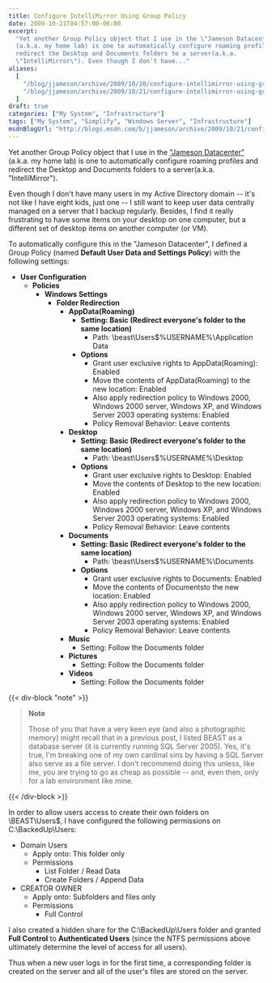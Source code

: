 ```yaml
---
title: Configure IntelliMirror Using Group Policy
date: 2009-10-21T04:57:00-06:00
excerpt:
  "Yet another Group Policy object that I use in the \"Jameson Datacenter\"
  (a.k.a. my home lab) is one to automatically configure roaming profiles and
  redirect the Desktop and Documents folders to a server(a.k.a.
  \"IntelliMirror\"). Even though I don't have..."
aliases:
  [
    "/blog/jjameson/archive/2009/10/20/configure-intellimirror-using-group-policy.aspx",
    "/blog/jjameson/archive/2009/10/21/configure-intellimirror-using-group-policy.aspx",
  ]
draft: true
categories: ["My System", "Infrastructure"]
tags: ["My System", "Simplify", "Windows Server", "Infrastructure"]
msdnBlogUrl: "http://blogs.msdn.com/b/jjameson/archive/2009/10/21/configure-intellimirror-using-group-policy.aspx"
---
```


Yet another Group Policy object that I use in the
["Jameson Datacenter"](/blog/jjameson/2009/09/14/the-jameson-datacenter) (a.k.a.
my home lab) is one to automatically configure roaming profiles and redirect the
Desktop and Documents folders to a server(a.k.a. "IntelliMirror").

Even though I don't have many users in my Active Directory domain -- it's not
like I have eight kids, just one -- I still want to keep user data centrally
managed on a server that I backup regularly. Besides, I find it really
frustrating to have some items on your desktop on one computer, but a different
set of desktop items on another computer (or VM).

To automatically configure this in the "Jameson Datacenter", I defined a Group
Policy (named **Default User Data and Settings Policy**) with the following
settings:

- **User Configuration**
  - **Policies**
    - **Windows Settings**
      - **Folder Redirection**
        - **AppData(Roaming)**
          - **Setting: Basic (Redirect everyone's folder to the same location)**
            - Path: \\beast\Users$\%USERNAME%\Application Data
          - **Options**
            - Grant user exclusive rights to AppData(Roaming): Enabled
            - Move the contents of AppData(Roaming) to the new location: Enabled
            - Also apply redirection policy to Windows 2000, Windows 2000
              server, Windows XP, and Windows Server 2003 operating systems:
              Enabled
            - Policy Removal Behavior: Leave contents
        - **Desktop**
          - **Setting: Basic (Redirect everyone's folder to the same location)**
            - Path: \\beast\Users$\%USERNAME%\Desktop
          - **Options**
            - Grant user exclusive rights to Desktop: Enabled
            - Move the contents of Desktop to the new location: Enabled
            - Also apply redirection policy to Windows 2000, Windows 2000
              server, Windows XP, and Windows Server 2003 operating systems:
              Enabled
            - Policy Removal Behavior: Leave contents
        - **Documents**
          - **Setting: Basic (Redirect everyone's folder to the same location)**
            - Path: \\beast\Users$\%USERNAME%\Documents
          - **Options**
            - Grant user exclusive rights to Documents: Enabled
            - Move the contents of Documentsto the new location: Enabled
            - Also apply redirection policy to Windows 2000, Windows 2000
              server, Windows XP, and Windows Server 2003 operating systems:
              Enabled
            - Policy Removal Behavior: Leave contents
        - **Music**
          - Setting: Follow the Documents folder
        - **Pictures**
          - Setting: Follow the Documents folder
        - **Videos**
          - Setting: Follow the Documents folder

{{< div-block "note" >}}

> **Note**
> 
> Those of you that have a very keen eye (and also a photographic memory) might
> recall that in a previous post, I listed BEAST as a database server (it is
> currently running SQL Server 2005). Yes, it's true, I'm breaking one of my own
> cardinal sins by having a SQL Server also serve as a file server. I don't
> recommend doing this unless, like me, you are trying to go as cheap as
> possible -- and, even then, only for a lab environment like mine.

{{< /div-block >}}

In order to allow users access to create their own folders on \\BEAST\Users$, I
have configured the following permissions on C:\BackedUp\Users:

- Domain Users
  - Apply onto: This folder only
  - Permissions
    - List Folder / Read Data
    - Create Folders / Append Data
- CREATOR OWNER
  - Apply onto: Subfolders and files only
  - Permissions
    - Full Control

I also created a hidden share for the C:\BackedUp\Users folder and granted
**Full Control** to **Authenticated Users** (since the NTFS permissions above
ultimately determine the level of access for all users).

Thus when a new user logs in for the first time, a corresponding folder is
created on the server and all of the user's files are stored on the server.
